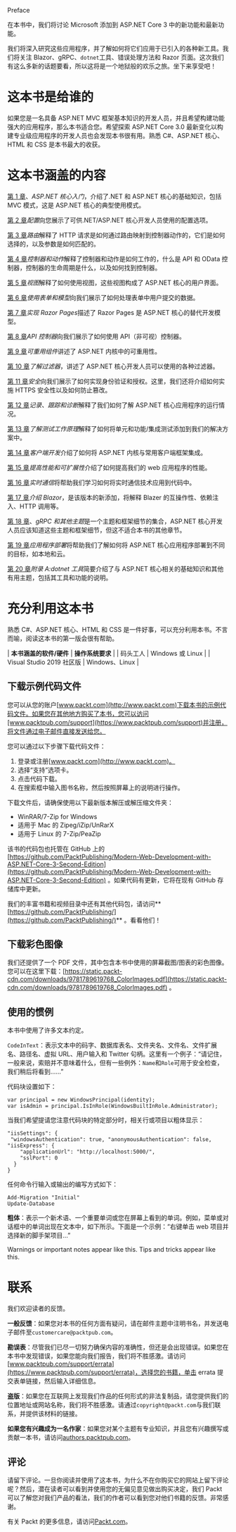 Preface

在本书中，我们将讨论 Microsoft 添加到 ASP.NET Core 3 中的新功能和最新功能。

我们将深入研究这些应用程序，并了解如何将它们应用于已引入的各种新工具。我们将关注 Blazor、gRPC、`dotnet`工具、错误处理方法和 Razor 页面。这次我们有这么多新的话题要看，所以这将是一个地狱般的欢乐之旅。坐下来享受吧！

# 这本书是给谁的

如果您是一名具备 ASP.NET MVC 框架基本知识的开发人员，并且希望构建功能强大的应用程序，那么本书适合您。希望探索 ASP.NET Core 3.0 最新变化以构建专业级应用程序的开发人员也会发现本书很有用。熟悉 C#、ASP.NET 核心、HTML 和 CSS 是本书最大的收获。

# 这本书涵盖的内容

[第 1 章](01.html)、*ASP.NET 核心入门*，介绍了.NET 和 ASP.NET 核心的基础知识，包括 MVC 模式，这是 ASP.NET 核心的典型使用模式。

[第 2 章](02.html)*配置*向您展示了可供.NET/ASP.NET 核心开发人员使用的配置选项。

[第 3 章](03.html)*路由*解释了 HTTP 请求是如何通过路由映射到控制器动作的，它们是如何选择的，以及参数是如何匹配的。

[第 4 章](04.html)*控制器和动作*解释了控制器和动作是如何工作的，什么是 API 和 OData 控制器，控制器的生命周期是什么，以及如何找到控制器。

[第 5 章](05.html)*视图*解释了如何使用视图，这些视图构成了 ASP.NET 核心的用户界面。

[第 6 章](06.html)*使用表单和模型*向我们展示了如何处理表单中用户提交的数据。

[第 7 章](07.html)*实现 Razor Pages*描述了 Razor Pages 是 ASP.NET 核心的替代开发模型。

[第 8 章](08.html)*API 控制器*向我们展示了如何使用 API（非可视）控制器。

[第 9 章](09.html)*可重用组件*讲述了 ASP.NET 内核中的可重用性。

[第 10 章](10.html)*了解过滤器*，讲述了 ASP.NET 核心开发人员可以使用的各种过滤器。

[第 11 章](11.html)*安全*向我们展示了如何实现身份验证和授权。这里，我们还将介绍如何实施 HTTPS 安全性以及如何防止篡改。

[第 12 章](12.html)*记录、跟踪和诊断*解释了我们如何了解 ASP.NET 核心应用程序的运行情况。

[第 13 章](13.html)*了解测试工作原理*解释了如何将单元和功能/集成测试添加到我们的解决方案中。

[第 14 章](14.html)*客户端开发*介绍了如何将 ASP.NET 内核与常用客户端框架集成。

[第 15 章](15.html)*提高性能和可扩展性*介绍了如何提高我们的 web 应用程序的性能。

[第 16 章](16.html)*实时通信*将帮助我们学习如何将实时通信技术应用到代码中。

[第 17 章](17.html)*介绍 Blazor*，是该版本的新添加，将解释 Blazer 的互操作性、依赖注入、HTTP 调用等。

[第 18 章](18.html)、*gRPC 和其他主题*是一个主题和框架细节的集合，ASP.NET 核心开发人员应该知道这些主题和框架细节，但这不适合本书的其他章节。

[第 19 章](19.html)*应用程序部署*将帮助我们了解如何将 ASP.NET 核心应用程序部署到不同的目标，如本地和云。

[第 20 章](20.html)*附录 A:dotnet 工具*简要介绍了与 ASP.NET 核心相关的基础知识和其他有用主题，包括其工具和功能的说明。

# 充分利用这本书

熟悉 C#、ASP.NET 核心、HTML 和 CSS 是一件好事，可以充分利用本书。不言而喻，阅读这本书的第一版会很有帮助。

| **本书涵盖的软件/硬件** | **操作系统要求** |
| 码头工人 | Windows 或 Linux |
| Visual Studio 2019 社区版 | Windows、Linux |

## 下载示例代码文件

您可以从您的账户[www.packt.com](http://www.packt.com)下载本书的示例代码文件。如果您在其他地方购买了本书，您可以访问[www.packtpub.com/support](https://www.packtpub.com/support)并注册，将文件通过电子邮件直接发送给您。

您可以通过以下步骤下载代码文件：

1.  登录或注册[www.packt.com](http://www.packt.com)。
2.  选择“支持”选项卡。
3.  点击代码下载。
4.  在搜索框中输入图书名称，然后按照屏幕上的说明进行操作。

下载文件后，请确保使用以下最新版本解压或解压缩文件夹：

*   WinRAR/7-Zip for Windows
*   适用于 Mac 的 Zipeg/iZip/UnRarX
*   适用于 Linux 的 7-Zip/PeaZip

该书的代码包也托管在 GitHub 上的[https://github.com/PacktPublishing/Modern-Web-Development-with-ASP.NET-Core-3-Second-Edition](https://github.com/PacktPublishing/Modern-Web-Development-with-ASP.NET-Core-3-Second-Edition) 。如果代码有更新，它将在现有 GitHub 存储库中更新。

我们的丰富书籍和视频目录中还有其他代码包，请访问**[https://github.com/PacktPublishing/](https://github.com/PacktPublishing/)** 。看看他们！

## 下载彩色图像

我们还提供了一个 PDF 文件，其中包含本书中使用的屏幕截图/图表的彩色图像。您可以在这里下载：[https://static.packt-cdn.com/downloads/9781789619768_ColorImages.pdf](https://static.packt-cdn.com/downloads/9781789619768_ColorImages.pdf) 。

## 使用的惯例

本书中使用了许多文本约定。

`CodeInText`：表示文本中的码字、数据库表名、文件夹名、文件名、文件扩展名、路径名、虚拟 URL、用户输入和 Twitter 句柄。这里有一个例子：“请记住，一般来说，索赔并不意味着什么，但有一些例外：`Name`和`Role`可用于安全检查，我们稍后将看到……”

代码块设置如下：

```
var principal = new WindowsPrincipal(identity);
var isAdmin = principal.IsInRole(WindowsBuiltInRole.Administrator);
```

当我们希望提请您注意代码块的特定部分时，相关行或项目以粗体显示：

```
"iisSettings": {
 "windowsAuthentication": true, "anonymousAuthentication": false,  "iisExpress": {
    "applicationUrl": "http://localhost:5000/",
    "sslPort": 0
  }
}
```

任何命令行输入或输出的编写方式如下：

```
Add-Migration "Initial"
Update-Database
```

**粗体**：表示一个新术语、一个重要单词或您在屏幕上看到的单词。例如，菜单或对话框中的单词出现在文本中，如下所示。下面是一个示例：“右键单击 web 项目并选择新的脚手架项目…”

Warnings or important notes appear like this. Tips and tricks appear like this.

# 联系

我们欢迎读者的反馈。

**一般反馈**：如果您对本书的任何方面有疑问，请在邮件主题中注明书名，并发送电子邮件至`customercare@packtpub.com`。

**勘误表**：尽管我们已尽一切努力确保内容的准确性，但还是会出现错误。如果您在本书中发现错误，如果您能向我们报告，我们将不胜感激。请访问[www.packtpub.com/support/errata](https://www.packtpub.com/support/errata)，选择您的书籍，单击 errata 提交表单链接，然后输入详细信息。

**盗版**：如果您在互联网上发现我们作品的任何形式的非法复制品，请您提供我们的位置地址或网站名称，我们将不胜感激。请通过`copyright@packt.com`与我们联系，并提供该材料的链接。

**如果您有兴趣成为一名作家**：如果您对某个主题有专业知识，并且您有兴趣撰写或贡献一本书，请访问[authors.packtpub.com](http://authors.packtpub.com/)。

## 评论

请留下评论。一旦你阅读并使用了这本书，为什么不在你购买它的网站上留下评论呢？然后，潜在读者可以看到并使用您的无偏见意见做出购买决定，我们 Packt 可以了解您对我们产品的看法，我们的作者可以看到您对他们书籍的反馈。非常感谢。

有关 Packt 的更多信息，请访问[Packt.com](http://www.packt.com/)。
